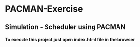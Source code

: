 # PACMAN-Exercise
<h2>Simulation - Scheduler using PACMAN</h2>

<h4> To execute this project just open index.html file in the browser </h4>
